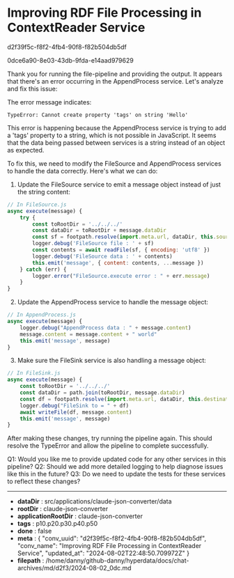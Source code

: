 # Improving RDF File Processing in ContextReader Service

d2f39f5c-f8f2-4fb4-90f8-f82b504db5df

0dce6a90-8e03-43db-9fda-e14aad979629

 Thank you for running the file-pipeline and providing the output. It appears that there's an error occurring in the AppendProcess service. Let's analyze and fix this issue:

The error message indicates:
```
TypeError: Cannot create property 'tags' on string 'Hello'
```

This error is happening because the AppendProcess service is trying to add a 'tags' property to a string, which is not possible in JavaScript. It seems that the data being passed between services is a string instead of an object as expected.

To fix this, we need to modify the FileSource and AppendProcess services to handle the data correctly. Here's what we can do:

1. Update the FileSource service to emit a message object instead of just the string content:

```javascript
// In FileSource.js
async execute(message) {
    try {
        const toRootDir = '../../../'
        const dataDir = toRootDir + message.dataDir
        const sf = footpath.resolve(import.meta.url, dataDir, this.sourceFile)
        logger.debug('FileSource file : ' + sf)
        const contents = await readFile(sf, { encoding: 'utf8' })
        logger.debug('FileSource data : ' + contents)
        this.emit('message', { content: contents, ...message })
    } catch (err) {
        logger.error("FileSource.execute error : " + err.message)
    }
}
```

2. Update the AppendProcess service to handle the message object:

```javascript
// In AppendProcess.js
async execute(message) {
    logger.debug("AppendProcess data : " + message.content)
    message.content = message.content + " world"
    this.emit('message', message)
}
```

3. Make sure the FileSink service is also handling a message object:

```javascript
// In FileSink.js
async execute(message) {
    const toRootDir = '../../../'
    const dataDir = path.join(toRootDir, message.dataDir)
    const df = footpath.resolve(import.meta.url, dataDir, this.destinationFile)
    logger.debug("FileSink to = " + df)
    await writeFile(df, message.content)
    this.emit('message', message)
}
```

After making these changes, try running the pipeline again. This should resolve the TypeError and allow the pipeline to complete successfully.

Q1: Would you like me to provide updated code for any other services in this pipeline?
Q2: Should we add more detailed logging to help diagnose issues like this in the future?
Q3: Do we need to update the tests for these services to reflect these changes?

---

* **dataDir** : src/applications/claude-json-converter/data
* **rootDir** : claude-json-converter
* **applicationRootDir** : claude-json-converter
* **tags** : p10.p20.p30.p40.p50
* **done** : false
* **meta** : {
  "conv_uuid": "d2f39f5c-f8f2-4fb4-90f8-f82b504db5df",
  "conv_name": "Improving RDF File Processing in ContextReader Service",
  "updated_at": "2024-08-02T22:48:50.709972Z"
}
* **filepath** : /home/danny/github-danny/hyperdata/docs/chat-archives/md/d2f3/2024-08-02_0dc.md